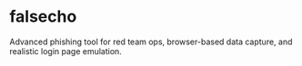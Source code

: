 # falsecho
Advanced phishing tool for red team ops, browser-based data capture, and realistic login page emulation.
